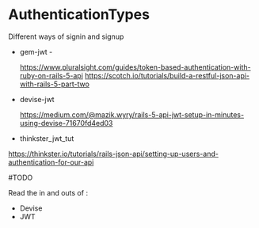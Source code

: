# AuthenticationTypes
Different ways of signin and signup

* gem-jwt - 

   https://www.pluralsight.com/guides/token-based-authentication-with-ruby-on-rails-5-api
   https://scotch.io/tutorials/build-a-restful-json-api-with-rails-5-part-two
   
* devise-jwt
  
  https://medium.com/@mazik.wyry/rails-5-api-jwt-setup-in-minutes-using-devise-71670fd4ed03


* thinkster_jwt_tut

https://thinkster.io/tutorials/rails-json-api/setting-up-users-and-authentication-for-our-api

#TODO

Read the in and outs of : 

* Devise 
* JWT
